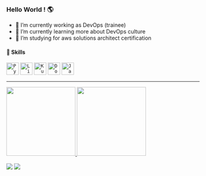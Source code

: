 ### Hello World ! :earth_americas:

- 🔭 I’m currently working as DevOps (trainee)
- 🌱 I’m currently learning more about DevOps culture
- 🎯 I’m studying for aws solutions architect certification

#### 🚀 Skills 
<code><img height="32" src="https://cdn.jsdelivr.net/gh/devicons/devicon/icons/python/python-original.svg" alt="Python"/></code>
<code><img height="32" src="https://cdn.jsdelivr.net/gh/devicons/devicon/icons/linux/linux-original.svg" alt="Linux"/></code>
<code><img height="32" src="https://cdn.jsdelivr.net/gh/devicons/devicon/icons/kubernetes/kubernetes-plain.svg" alt="Kubernetes"/></code>
<code><img height="32" src="https://cdn.jsdelivr.net/gh/devicons/devicon/icons/docker/docker-original.svg" alt="Docker"/></code>
<code><img height="32" src="https://cdn.jsdelivr.net/gh/devicons/devicon/icons/java/java-original.svg" alt="Java"/></code>

----
<div>
<a href="https://github.com/igorferrati">
<img height="180em" src="https://github-readme-stats.vercel.app/api/top-langs/?username=igorferrati&layout=compact&theme=dark&hide_border=true"/>
<img height="180em" src="https://github-readme-stats-git-masterrstaa-rickstaa.vercel.app/api?username=igorferrati&show_icons=true&hide_border=true&theme=dark"/>
</div>
</br>
<div>
<a href = "mailto:ferrati.igor@gmail.com"><img src="https://img.shields.io/badge/Gmail-D14836?style=for-the-badge&logo=gmail&logoColor=white" target="_blank"></a>
<a href="https://www.linkedin.com/in/igor-ferrati" target="_blank"><img src="https://img.shields.io/badge/-LinkedIn-%230077B5?style=for-the-badge&logo=linkedin&logoColor=white" target="_blank"></a>   
</div>
